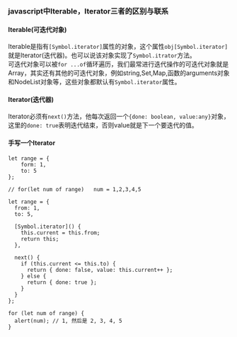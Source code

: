 ### javascript中Iterable，Iterator三者的区别与联系  
#### Iterable(可迭代对象)  
Iterable是指有`[Symbol.iterator]`属性的对象，这个属性`obj[Symbol.iterator]`就是Iterator(迭代器)。也可以说该对象实现了`Symbol.itrator`方法。  
可迭代对象可以被`for ...of`循环遍历，我们最常进行迭代操作的可迭代对象就是Array，其实还有其他的可迭代对象，例如string,Set,Map,函数的arguments对象和NodeList对象等，这些对象都默认有`Symbol.iterator`属性。  

#### Iterator(迭代器)
Iterator必须有`next()`方法，他每次返回一个`{done: boolean, value:any}`对象，这里的`done: true`表明迭代结束，否则value就是下一个要迭代的值。  


#### 手写一个Iterator 
```
let range = {
    form: 1,
    to: 5
};

// for(let num of range)   num = 1,2,3,4,5
```
```
let range = {
  from: 1,
  to: 5,

  [Symbol.iterator]() {
    this.current = this.from;
    return this;
  },

  next() {
    if (this.current <= this.to) {
      return { done: false, value: this.current++ };
    } else {
      return { done: true };
    }
  }
};

for (let num of range) {
  alert(num); // 1, 然后是 2, 3, 4, 5
}
